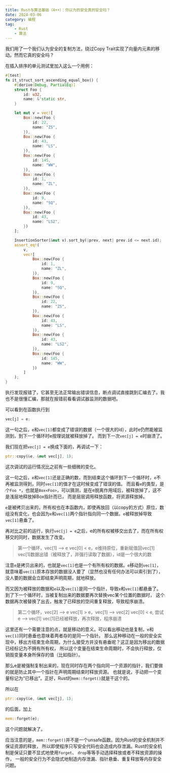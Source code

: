 ```yaml
---
title: Rust与算法基础（4++）：你以为的安全真的安全吗？
date: 2024-03-06
category: 编程
tag:
    - Rust
    - 算法
---
```


我们用了一个我们认为安全的复制方法，绕过Copy Trait实现了向量内元素的移动。然而它真的安全吗？

在插入排序的单元测试里加入这么一个用例：

```rust
#[test]
fn it_struct_sort_ascending_equal_box() {
    #[derive(Debug, PartialEq)]
    struct Foo {
        id: u32,
        name: &'static str,
    }

    let mut v = vec![
        Box::new(Foo {
            id: 22,
            name: "ZS",
        }),
        Box::new(Foo {
            id: 43,
            name: "LS",
        }),
        Box::new(Foo {
            id: 145,
            name: "WW",
        }),
        Box::new(Foo {
            id: 1,
            name: "ZL",
        }),
        Box::new(Foo {
            id: 9,
            name: "SQ",
        }),
        Box::new(Foo {
            id: 43,
            name: "LS2",
        })
    ];

    InsertionSorter(&mut v).sort_by(|prev, next| prev.id <= next.id);
    assert_eq!(
        v,
        vec![
            Box::new(Foo {
                id: 1,
                name: "ZL",
            }),
            Box::new(Foo {
                id: 9,
                name: "SQ",
            }),
            Box::new(Foo {
                id: 22,
                name: "ZS",
            }),
            Box::new(Foo {
                id: 43,
                name: "LS",
            }),
            Box::new(Foo {
                id: 43,
                name: "LS2",
            }),
            Box::new(Foo {
                id: 145,
                name: "WW",
            })
        ]
    );
}
```

执行发现报错了，它甚至无法正常输出错误信息，断点调试直接跳到汇编去了。我也不是很懂汇编，那就在报错前看看调试器监测的数据吧。

可以看到在函数执行到
```rust
vec[j] = e;
```

这一句之后，`e`和`vec[1]`都变成了错误的数据（一个很大的id），此时e仍然能被监测到，到下一个循环时e按理说就被释放掉了。
而到下一次`vec[j] = e`时崩溃了。

我们现在把`vec[j] = e`换成下面的，再调试一下：
```rust
ptr::copy(&e, &mut vec[j], 1);
```
这次调试的运行情况比之前有一些细微的变化。

这一句之后，`e`和`vec[1]`还是正确的数，而到结束这个循环到下一个循环时，`e`不再被监测得到，同时`vec[1]`的值才在这时候变成了错误的值。
而且看`e`的类型，是个`Foo *`，也就是`Box<Foo>`，可以猜测，是在e脱离作用域后，被释放掉了，这不是浅层地释放掉Box指针而已，
而是层层调用释放函数，将资源释放掉。

`e`是被拷贝出来的，所有权也在本函数内，即使再放回（以copy的方式）原位，数组没有变化，也会因为`e`和`vec[1]`两个指针指向同一个数据，`e`被释放掉导致`vec[1]`悬垂了。

再对比之前的运行，执行`vec[j] = e`之后，e的所有权被移交出去了，而在所有权移交的同时，数据发生了改变。

> 第一个循环，vec\[1\] --> e
> vec\[0\] < e，e维持原位，重新赋值回vec\[1\]
> vec\[1\]数据出错（被释放了，并强行读取了数据），id是一个很大的数

注意`e`是拷贝出来的，也就是`vec[1]`也是一个有所有权的数据。`e`移动到`vec[1]`，就意味着`vec[1]`原本存放的数据没人要了（显然也没有任何办法可以索引到了），没人要的数据会立即结束声明周期，就地释放。

而又因为被释放的数据和`e`以及`vec[1]`是同一个指针，导致`e`和`vec[1]`都悬垂了。到了下一个循环时，当被复制出来的数据要再次替换vec某个位置的数据时，
这个数据再次被替换了出去，触发了已释放的空间重复释放，导致程序崩溃。

> 第二个循环，vec\[2\] --> e
> vec\[1\] > e，vec\[1\] --> vec\[2\]
> vec\[0\] < e, 尝试e --> vec\[1\]
> vec\[1\]已经被释放，再次释放，程序崩溃

这里还有一个需要注意的点，就是移动的意义。可以看出移动也是复制，`e`和`vec[1]`同时悬垂也意味着两者存的是同一个指针。
那么这种移动在一般的安全实现中，移出方结束生命周期，为什么接受方并没有悬垂呢？这正是因为移出的数据已经标记为不拥有所有权，
所以这个变量在结束生命周期时，不会执行释放，仅销毁变量本身所保存的值（比如指针）。

那么e是被强制复制出来的，现在同时存在两个指向同一个资源的指针，我们要做的就是防止其中一个指针在声明周期结束时释放资源。
也就是说，手动把一个变量标记为“已移出”。正好，Rust的`mem::forget()`就是干这个的。

所以在
```rust
ptr::copy(&e, &mut vec[j], 1);
```
的后面，加上
```rust
mem::forget(e);
```

这个问题就解决了。

应当注意的是，`mem::forget()`并不是一个unsafe函数。因为Rust的安全机制并不保证资源的释放，
所以即使程序只写安全代码也会造成内存泄漏。Rust的安全机制是保证只要不显式地使用`forget`、
`drop`等等手动选择释放或者不释放资源的操作，
一般的安全行为不会隐式地制造内存泄漏、指针悬垂、重复释放等内存安全问题。